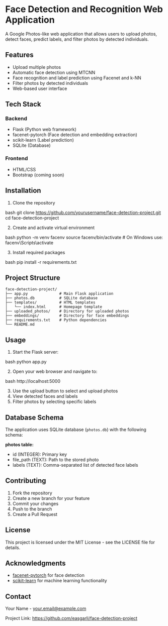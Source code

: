 # Face Detection and Recognition Web Application

A Google Photos-like web application that allows users to upload photos, detect faces, predict labels, and filter photos by detected individuals.

## Features

- Upload multiple photos
- Automatic face detection using MTCNN
- Face recognition and label prediction using Facenet and k-NN
- Filter photos by detected individuals
- Web-based user interface

## Tech Stack

### Backend
- Flask (Python web framework)
- facenet-pytorch (Face detection and embedding extraction)
- scikit-learn (Label prediction)
- SQLite (Database)

### Frontend
- HTML/CSS
- Bootstrap (coming soon)

## Installation

1. Clone the repository

bash
git clone https://github.com/yourusername/face-detection-project.git
cd face-detection-project

2. Create and activate virtual environment

bash
python -m venv facenv
source facenv/bin/activate  # On Windows use: facenv\Scripts\activate

3. Install required packages

bash
pip install -r requirements.txt

## Project Structure
```
face-detection-project/
├── app.py              # Main Flask application
├── photos.db           # SQLite database
├── templates/          # HTML templates
│   └── index.html      # Homepage template
├── uploaded_photos/    # Directory for uploaded photos
├── embeddings/         # Directory for face embeddings
├── requirements.txt    # Python dependencies
└── README.md
```

## Usage

1. Start the Flask server:

bash
python app.py

2. Open your web browser and navigate to:

bash
http://localhost:5000

3. Use the upload button to select and upload photos
4. View detected faces and labels
5. Filter photos by selecting specific labels

## Database Schema

The application uses SQLite database (`photos.db`) with the following schema:

**photos table:**
- id (INTEGER): Primary key
- file_path (TEXT): Path to the stored photo
- labels (TEXT): Comma-separated list of detected face labels

## Contributing

1. Fork the repository
2. Create a new branch for your feature
3. Commit your changes
4. Push to the branch
5. Create a Pull Request

## License

This project is licensed under the MIT License - see the LICENSE file for details.

## Acknowledgments

- [facenet-pytorch](https://github.com/timesler/facenet-pytorch) for face detection
- [scikit-learn](https://scikit-learn.org/) for machine learning functionality

## Contact

Your Name - your.email@example.com

Project Link: https://github.com/easgarli/face-detection-project



